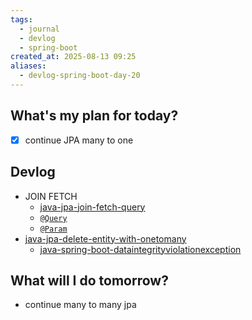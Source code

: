 ```yaml
---
tags:
  - journal
  - devlog
  - spring-boot
created_at: 2025-08-13 09:25
aliases:
  - devlog-spring-boot-day-20
---
```

## What's my plan for today?
- [x] continue JPA many to one

## Devlog
- JOIN FETCH
	- [java-jpa-join-fetch-query](../dev/java/jpa/java-jpa-join-fetch-query.md)
	- [`@Query`](../dev/java/spring/java-spring-boot-query-annotation.md)
	- [`@Param`](../dev/java/spring/java-spring-boot-param-annotation.md)
- [java-jpa-delete-entity-with-onetomany](../dev/java/jpa/java-jpa-delete-entity-with-onetomany.md)
	- [java-spring-boot-dataintegrityviolationexception](../dev/java/spring/java-spring-boot-dataintegrityviolationexception.md)

## What will I do tomorrow?
- continue many to many jpa